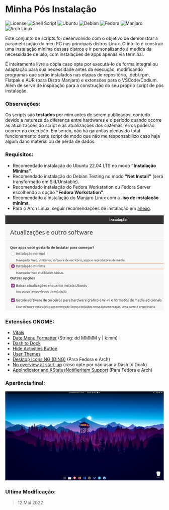 # Minha Pós Instalação

![License](https://img.shields.io/badge/License-GPLv3-blue.svg?style=for-the-badge) ![Shell Script](https://img.shields.io/badge/Shell_Script-121011?style=for-the-badge&logo=gnu-bash&logoColor=white) ![Ubuntu](https://img.shields.io/badge/Ubuntu-E95420?style=for-the-badge&logo=ubuntu&logoColor=white) ![Debian](https://img.shields.io/badge/Debian-A81D33?style=for-the-badge&logo=debian&logoColor=white) ![Fedora](https://img.shields.io/badge/Fedora-294172?style=for-the-badge&logo=fedora&logoColor=white) ![Manjaro](https://img.shields.io/badge/manjaro-35BF5C?style=for-the-badge&logo=manjaro&logoColor=white) ![Arch Linux](https://img.shields.io/badge/Arch_Linux-1793D1?style=for-the-badge&logo=arch-linux&logoColor=white)

Este conjunto de scripts foi desenvolvido com o objetivo de demonstrar a parametrização do meu PC nas principais distros Linux. O intuito é construir uma instalação mínima dessas distros e ir personalizando à medida da necessidade de uso, com instalações de apps apenas via terminal.

É inteiramente livre a cópia caso opte por executá-lo de forma integral ou adaptação para sua necessidade antes da execução, modificando programas que serão instalados nas etapas de repositório, .deb/.rpm, Flatpak e AUR (para Distro Manjaro) e extensões para o VSCode/Codium. Além de servir de inspiração para a construção do seu próprio script de pós instalação.

### Observações:

Os scripts são **testados** por mim antes de serem publicados, contudo devido a natureza da diferença entre hardwares e o período quando ocorre as atualizações do script e as atualizações dos sistemas, erros poderão ocorrer na execução. Em sendo, não há garantias plenas do total funcionamento deste script de modo que não me responsabilizo caso haja algum dano material ou de perda de dados.
### Requisitos:

- Recomendado instalação do Ubuntu 22.04 LTS no modo **"Instalação Mínima"**.
- Recomendado instalação do Debian Testing no modo **"Net Install"** (será transformado em Sid/Unstable).
- Recomendado instalação do Fedora Workstation ou Fedora Server escolhendo a opção **"Fedora Workstation"**.
- Recomendado a instalação do Manjaro Linux com a **.iso de instalação mínima**.
- Para o Arch Linux, seguir recomendações de instalação em [anexo](/assets/Arch-Install.md).

![](assets/compiled.gif)
### Extensões GNOME:

- [Vitals](https://extensions.gnome.org/extension/1460/vitals/)
- [Date Menu Formatter](https://extensions.gnome.org/extension/4655/date-menu-formatter/) (String: dd MMMM y  |  k:mm)
- [Dash to Dock](https://extensions.gnome.org/extension/307/dash-to-dock/)
- [Hide Activities Button](https://extensions.gnome.org/extension/744/hide-activities-button/)
- [User Themes](https://extensions.gnome.org/extension/19/user-themes/)
- [Desktop Icons NG (DING)](https://extensions.gnome.org/extension/2087/desktop-icons-ng-ding/) (Para Fedora e Arch)
- [No overview at start-up](https://extensions.gnome.org/extension/4099/no-overview/) (caso opte por não usar a Dash to Dock)
- [AppIndicator and KStatusNotifierItem Support](https://extensions.gnome.org/extension/615/appindicator-support/) (Para Fedora e Arch)

### Aparência final:

![](assets/screenshot.png)

### Ultima Modificação:
>12 Mai 2022